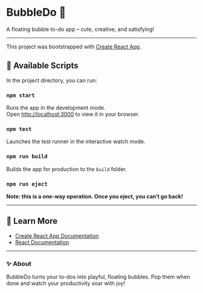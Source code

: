 # BubbleDo 🫧  
A floating bubble to-do app – cute, creative, and satisfying!

---

This project was bootstrapped with [Create React App](https://github.com/facebook/create-react-app).

## 🚀 Available Scripts

In the project directory, you can run:

### `npm start`  
Runs the app in the development mode.  
Open [http://localhost:3000](http://localhost:3000) to view it in your browser.

### `npm test`  
Launches the test runner in the interactive watch mode.

### `npm run build`  
Builds the app for production to the `build` folder.

### `npm run eject`  
**Note: this is a one-way operation. Once you eject, you can’t go back!**

---

## 🌱 Learn More

- [Create React App Documentation](https://facebook.github.io/create-react-app/docs/getting-started)  
- [React Documentation](https://reactjs.org/)

---

### ✨ About  
BubbleDo turns your to-dos into playful, floating bubbles. Pop them when done and watch your productivity soar with joy!
